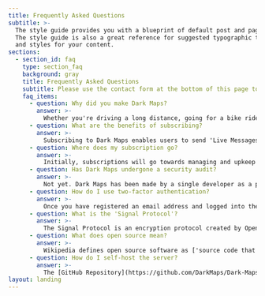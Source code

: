 ```yaml
---
title: Frequently Asked Questions
subtitle: >-
  The style guide provides you with a blueprint of default post and page styles.
  The style guide is also a great reference for suggested typographic treatment
  and styles for your content.
sections:
  - section_id: faq
    type: section_faq
    background: gray
    title: Frequently Asked Questions
    subtitle: Please use the contact form at the bottom of this page to ask any questions you don't find below.
    faq_items:
      - question: Why did you make Dark Maps?
        answer: >-
          Whether you're driving a long distance, going for a bike ride or meeting a friend, letting others know your location is important for safety and to keep others updated. However, your location is one of the most private pieces of information you share on the internet. Dark Maps will give you complete control over who you share your location with, for how long it is shared, and where that data is stored.
      - question: What are the benefits of subscribing?
        answer: >-
          Subscribing to Dark Maps enables users to send 'Live Messages', meaning you can set your location to be sent to others on a regular basis for a specified amount of time. Once the allocated time is up Dark Maps will stop sharing your location with that user. More features are planned in the future.
      - question: Where does my subscription go?
        answer: >-
          Initially, subscriptions will go towards managing and upkeep of the Dark Maps servers. Until Dark Maps has undergone a security audit any additional profit will be put towards this.
      - question: Has Dark Maps undergone a security audit?
        answer: >-
          Not yet. Dark Maps has been made by a single developer as a passion project with zero budget. Any profit left over from subscription purchases after the servers have been paid for will be put towards hiring an auditor.
      - question: How do I use two-factor authentication?
        answer: >-
          Once you have registered an email address and logged into the Dark Maps app go to the settings page. Click the 'Activate 2FA' button. A QR code will be displayed. Use either the [Authy](https://authy.com) or [Google Authenticator](https://apps.apple.com/us/app/google-authenticator/id388497605) apps to scan this QR code. A six digit code will then be displayed. Copy this code into the text box below the QR Code in the Dark Maps app and click 'Activate'. If everything is successful then the next time you log in you will be required to enter the six digit code again before gaining access to the app.
      - question: What is the 'Signal Protocol'?
        answer: >-
          The Signal Protocol is an encryption protocol created by Open Whisper Systems in 2013. It enables messages to be sent in total confidentiality. Vital cryptographic security elements are provided including message authentication, forward secrecy, future secrecy and asynchronicity. Dark Maps has no affiliation with Open Whisper Systems, or the Signal App. The protocol is published [here](https://signal.org/docs/), and the source code used for encryption in Dark Maps can be found [here](https://github.com/signalapp/libsignal-client).
      - question: What does open source mean?
        answer: >-
          Wikipedia defines open source software as ['source code that is made freely available for possible modification and redistribution'](https://en.wikipedia.org/wiki/Open_source). The source code for Dark Maps is available [here](https://github.com/DarkMaps/DarkMaps) and the server code can be found [here](https://github.com/DarkMaps/Dark-Maps-Server).
      - question: How do I self-host the server?
        answer: >-
          The [GitHub Repository](https://github.com/DarkMaps/Dark-Maps-Server) contains instructions. The server is built on [Django](https://www.djangoproject.com). You can either run the Django app itself, or use the [Docker](https://www.docker.com) container also found in the repository.
layout: landing
---
```

